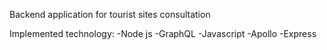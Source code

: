 Backend application for tourist sites consultation

Implemented technology:
-Node js
-GraphQL
-Javascript
-Apollo
-Express
